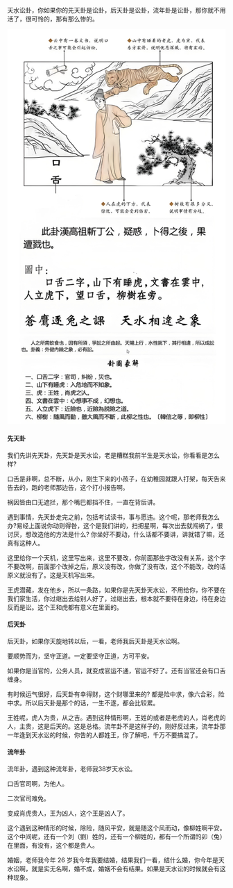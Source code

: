 天水讼卦，你如果你的先天卦是讼卦，后天卦是讼卦，流年卦是讼卦，那你就不用活了，很可怜的，那有那么惨的。

![图片](../img/天水讼.jpg)

#### 先天卦

我们先讲先天卦，先天卦是天水讼，老是糟糕我前半生是天水讼，你看看是怎么样? 

口舌是非啊，总不断，从小，刚生下来的小孩子，在幼稚园就跟人打架，每天告来告去的，跑的老师那边告，这个打小报告啊。

祸因皆由口无遮拦，那个嘴巴都挡不住，一直在背后讲。

遇到事情，先天卦走完之前，包括考试读书，事与愿违。这个呢，那老师我怎么办?易经上面说你动则得咎，这个是我们讲的，扫把星啊，每次出去就闯祸了，很讨厌，想改造他的方法是什么? 你坐好不要动，什么话都不要讲，讲就错了嘛，还真有这种人。

这里给你一个天机，这里写出来，这里不要改，你前面那些字改没有关系，这个字不要改啊，前面那个改掉之后，原义没有改，你做了没有改，这个不能改，改的话原义就没有了。这是天机写出来。

王虎潜藏，发在他乡，所以一条路，如果你是先天卦天水讼，不用给你，你不要在我们家生活，你过继出去给别人好了，过继出去，根本就不要待在身边，待在身边反而是讼。这个王和虎都有意义在里面的。

#### 后天卦

后天卦，如果你天旋地转以后，一看，老师我后天卦是天水讼啊。

要顺势而为，坚守正道。一定要坚守正道，方可平安。

如果你是当官的，公务人员，就变成官运不通，官运不好了。还有当官还会有口舌缠身。

有时候运气很好，后天卦有幸得财，这个财哪里来的? 都是险中求，像六合彩，险中求。所以后天卦是那个的话，一生不遂，都会比较累。

王姓呢，虎人为贵，从之吉。遇到这种情形啊，王姓的或者是老虎的人，肖老虎的人，主贵，这是后天的。这是总格。流年卦不是这样子的，刚好反过来，流年卦那一年逢到天水讼的时候，你告的人都姓王，你了解吧，千万不要搞混了。

#### 流年卦

流年卦，遇到这种流年卦，老师我38岁天水讼。

口舌官司啊，为他人。

二次官司难免。

变成肖虎贵人，王为凶人，这个王是凶人了。

这个遇到这种情形的时候，除险，随风平安，就是随这个风而动，像柳姓啊平安。这个中间呢，还有一个刘（劉）姓的，还有一个柳姓的，都有一个所谓的卯（兔）在里面，有没有，这个都是贵人。

婚姻，老师我今年 26 岁我今年我要结婚，结果我们一看，结什么婚，你今年是天水讼啊，就是实无名啊，婚不成，婚姻不会有结果。如果是天水讼的时候就会有这种现象。

